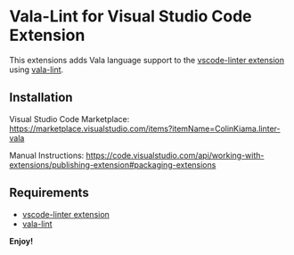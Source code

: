 # Vala-Lint for Visual Studio Code Extension

This extensions adds Vala language support to the [vscode-linter extension](https://github.com/fnando/vscode-linter) using [vala-lint](https://github.com/vala-lang/vala-lint).

## Installation

Visual Studio Code Marketplace: https://marketplace.visualstudio.com/items?itemName=ColinKiama.linter-vala

Manual Instructions: https://code.visualstudio.com/api/working-with-extensions/publishing-extension#packaging-extensions

## Requirements

- [vscode-linter extension](https://github.com/fnando/vscode-linter)
- [vala-lint](https://github.com/vala-lang/vala-lint)

**Enjoy!**
